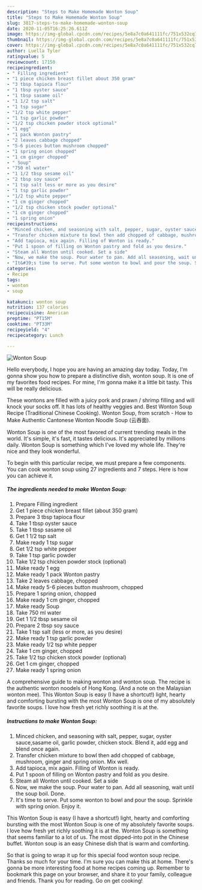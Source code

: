 ```yaml
---
description: "Steps to Make Homemade Wonton Soup"
title: "Steps to Make Homemade Wonton Soup"
slug: 3817-steps-to-make-homemade-wonton-soup
date: 2020-11-05T16:25:26.611Z
image: https://img-global.cpcdn.com/recipes/5e8a7c0a641111fc/751x532cq70/wonton-soup-recipe-main-photo.jpg
thumbnail: https://img-global.cpcdn.com/recipes/5e8a7c0a641111fc/751x532cq70/wonton-soup-recipe-main-photo.jpg
cover: https://img-global.cpcdn.com/recipes/5e8a7c0a641111fc/751x532cq70/wonton-soup-recipe-main-photo.jpg
author: Luella Tyler
ratingvalue: 5
reviewcount: 17150
recipeingredient:
- " Filling ingredient"
- "1 piece chicken breast fillet about 350 gram"
- "3 tbsp tapioca flour"
- "1 tbsp oyster sauce"
- "1 tbsp sasame oil"
- "1 1/2 tsp salt"
- "1 tsp sugar"
- "1/2 tsp white pepper"
- "1 tsp garlic powder"
- "1/2 tsp chicken powder stock optional"
- "1 egg"
- "1 pack Wonton pastry"
- "2 leaves cabbage chopped"
- "5-6 pieces button mushroom chopped"
- "1 spring onion chopped"
- "1 cm ginger chopped"
- " Soup"
- "750 ml water"
- "1 1/2 tbsp sesame oil"
- "2 tbsp soy sauce"
- "1 tsp salt less or more as you desire"
- "1 tsp garlic powder"
- "1/2 tsp white pepper"
- "1 cm ginger chopped"
- "1/2 tsp chicken stock powder optional"
- "1 cm ginger chopped"
- "1 spring onion"
recipeinstructions:
- "Minced chicken, and seasoning with salt, pepper, sugar, oyster sauce,sasame oil, garlic powder, chicken stock. Blend it, add egg and blend once again."
- "Transfer chicken mixture to bowl then add chopped of cabbage, mushroom, ginger and spring onion. Mix well."
- "Add tapioca, mix again. Filling of Wonton is ready."
- "Put 1 spoon of filling on Wonton pastry and fold as you desire."
- "Steam all Wonton until cooked. Set a side"
- "Now, we make the soup. Pour water to pan. Add all seasoning, wait until the soup boil. Done."
- "It&#39;s time to serve. Put some wonton to bowl and pour the soup. Sprinkle with spring onion. Enjoy it."
categories:
- Recipe
tags:
- wonton
- soup

katakunci: wonton soup 
nutrition: 137 calories
recipecuisine: American
preptime: "PT15M"
cooktime: "PT33M"
recipeyield: "4"
recipecategory: Lunch

---
```



![Wonton Soup](https://img-global.cpcdn.com/recipes/5e8a7c0a641111fc/751x532cq70/wonton-soup-recipe-main-photo.jpg)

Hello everybody, I hope you are having an amazing day today. Today, I'm gonna show you how to prepare a distinctive dish, wonton soup. It is one of my favorites food recipes. For mine, I'm gonna make it a little bit tasty. This will be really delicious.

These wontons are filled with a juicy pork and prawn / shrimp filling and will knock your socks off. It has lots of healthy veggies and. Best Wonton Soup Recipe (Traditional Chinese Cooking). Wonton Soup, from scratch - How to Make Authentic Cantonese Wonton Noodle Soup (云吞面).

Wonton Soup is one of the most favored of current trending meals in the world. It's simple, it's fast, it tastes delicious. It's appreciated by millions daily. Wonton Soup is something which I've loved my whole life. They're nice and they look wonderful.


To begin with this particular recipe, we must prepare a few components. You can cook wonton soup using 27 ingredients and 7 steps. Here is how you can achieve it.

<!--inarticleads1-->

##### The ingredients needed to make Wonton Soup:

1. Prepare  Filling ingredient
1. Get 1 piece chicken breast fillet (about 350 gram)
1. Prepare 3 tbsp tapioca flour
1. Take 1 tbsp oyster sauce
1. Take 1 tbsp sasame oil
1. Get 1 1/2 tsp salt
1. Make ready 1 tsp sugar
1. Get 1/2 tsp white pepper
1. Take 1 tsp garlic powder
1. Take 1/2 tsp chicken powder stock (optional)
1. Make ready 1 egg
1. Make ready 1 pack Wonton pastry
1. Take 2 leaves cabbage, chopped
1. Make ready 5-6 pieces button mushroom, chopped
1. Prepare 1 spring onion, chopped
1. Make ready 1 cm ginger, chopped
1. Make ready  Soup
1. Take 750 ml water
1. Get 1 1/2 tbsp sesame oil
1. Prepare 2 tbsp soy sauce
1. Take 1 tsp salt (less or more, as you desire)
1. Make ready 1 tsp garlic powder
1. Make ready 1/2 tsp white pepper
1. Take 1 cm ginger, chopped
1. Take 1/2 tsp chicken stock powder (optional)
1. Get 1 cm ginger, chopped
1. Make ready 1 spring onion


A comprehensive guide to making wonton and wonton soup. The recipe is the authentic wonton noodels of Hong Kong. (And a note on the Malaysian wonton mee). This Wonton Soup is easy (I have a shortcut!) light, hearty and comforting bursting with the most Wonton Soup is one of my absolutely favorite soups. I love how fresh yet richly soothing it is at the. 

<!--inarticleads2-->

##### Instructions to make Wonton Soup:

1. Minced chicken, and seasoning with salt, pepper, sugar, oyster sauce,sasame oil, garlic powder, chicken stock. Blend it, add egg and blend once again.
1. Transfer chicken mixture to bowl then add chopped of cabbage, mushroom, ginger and spring onion. Mix well.
1. Add tapioca, mix again. Filling of Wonton is ready.
1. Put 1 spoon of filling on Wonton pastry and fold as you desire.
1. Steam all Wonton until cooked. Set a side
1. Now, we make the soup. Pour water to pan. Add all seasoning, wait until the soup boil. Done.
1. It&#39;s time to serve. Put some wonton to bowl and pour the soup. Sprinkle with spring onion. Enjoy it.


This Wonton Soup is easy (I have a shortcut!) light, hearty and comforting bursting with the most Wonton Soup is one of my absolutely favorite soups. I love how fresh yet richly soothing it is at the. Wonton Soup is something that seems familiar to a lot of us. The most dipped-into pot in the Chinese buffet. Wonton soup is an easy Chinese dish that is warm and comforting. 

So that is going to wrap it up for this special food wonton soup recipe. Thanks so much for your time. I'm sure you can make this at home. There's gonna be more interesting food at home recipes coming up. Remember to bookmark this page on your browser, and share it to your family, colleague and friends. Thank you for reading. Go on get cooking!
